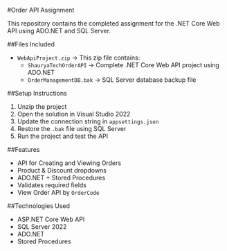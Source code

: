 #Order API Assignment

This repository contains the completed assignment for the .NET Core Web API using ADO.NET and SQL Server.


##Files Included

- `WebApiProject.zip` → This zip file contains:
  - `ShauryaTechOrderAPI` → Complete .NET Core Web API project using ADO.NET
  - `OrderManagementDB.bak` → SQL Server database backup file

##Setup Instructions

1. Unzip the project
2. Open the solution in Visual Studio 2022
3. Update the connection string in `appsettings.json`
4. Restore the `.bak` file using SQL Server
5. Run the project and test the API

##Features

- API for Creating and Viewing Orders
- Product & Discount dropdowns
- ADO.NET + Stored Procedures
- Validates required fields
- View Order API by `OrderCode`

##Technologies Used

- ASP.NET Core Web API
- SQL Server 2022
- ADO.NET
- Stored Procedures
